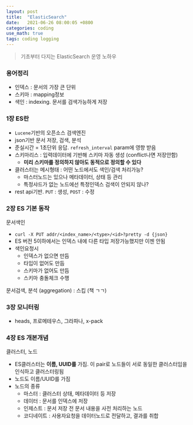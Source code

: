```yaml
---
layout: post
title:  "ElasticSearch"
date:   2021-06-26 08:00:05 +0800
categories: coding
use_math: true
tags: coding logging
---
```


> 기초부터 다지는 ElasticSearch 운영 노하우

### 용어정리
- 인덱스 : 문서의 가장 큰 단위
- 스키마 : mapping정보
- 색인 : indexing. 문서를  검색가능하게 저장


### 1장 ES란
 
- `Lucene`기반의 오픈소스 검색엔진
- json기반 문서 저장, 검색, 분석
- 준실시간 = 1초단위 응답. `refresh_interval` param에 영향 받음
- 스키마리스 : 입력데이터에 기반해 스키마 자동 생성 (conflict나면 저장안함)
  - __미리 스키마를 정의하지 않아도 동적으로 정의할 수 있다__
- 클러스터는 메시형태 : 어떤 노드에서도 색인/검색 처리가능?
  - 마스터노드는 있으나 메타데이터, 상태 등 관리
  - 특정샤드가 없는 노드에선 특정인덱스 검색이 안되지 않나?
- rest api기반. `PUT` : 생성, `POST` : 수정


### 2장 ES 기본 동작

문서색인
- `curl -X PUT addr/<index_name>/<type>/<id>?pretty -d {json}`
- ES 버전 5이하에서는 인덱스 내에 다른 타입 저장가능했지만 이젠 안됨
- 색인요청시
  - 인덱스가 없으면 만듬
  - 타입이 없어도 만듬
  - 스키마가 없어도 만듬
  - 스키마 충돌체크 수행

문서검색, 분석 (aggregation) : 스킵 (책 ㄱㄱ)

### 3장 모니터링
- heads, 프로메테우스, 그라파나, x-pack


### 4장 ES 개본개념
클러스터, 노드
- ES클러스터는 __이름, UUID를__ 가짐. 이 pair로 노드들이 서로 동일한 클러스터임을 인식하고 클러스터링됨
- 노드도 이름/UUID를 가짐
- 노드의 종류
  - 마스터 : 클러스터 상태, 메타데이터 등 저장
  - 데이터 : 문서를 인덱스에 저장
  - 인제스트 : 문서 저장 전 문서 내용을 사전 처리하는 노드
  - 코디네이트 : 사용자요청을 데이터노드로 전달하고, 결과를 취합